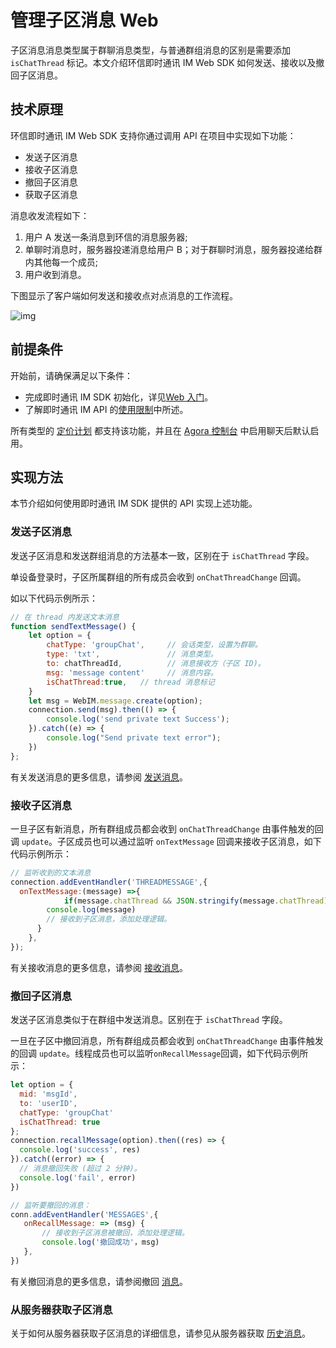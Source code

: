 # 管理子区消息 Web

子区消息消息类型属于群聊消息类型，与普通群组消息的区别是需要添加 `isChatThread` 标记。本文介绍环信即时通讯 IM Web SDK 如何发送、接收以及撤回子区消息。

## 技术原理

环信即时通讯 IM Web SDK 支持你通过调用 API 在项目中实现如下功能：

- 发送子区消息
- 接收子区消息
- 撤回子区消息
- 获取子区消息

消息收发流程如下：

1. 用户 A 发送一条消息到环信的消息服务器;
2. 单聊时消息时，服务器投递消息给用户 B；对于群聊时消息，服务器投递给群内其他每一个成员;
3. 用户收到消息。

下图显示了客户端如何发送和接收点对点消息的工作流程。

![img](https://web-cdn.agora.io/docs-files/1636443945728)

## 前提条件

开始前，请确保满足以下条件：

- 完成即时通讯 IM SDK 初始化，详见[Web 入门](./agora_chat_get_started_web?platform=Web)。
- 了解即时通讯 IM API 的[使用限制](./agora_chat_limitation?platform=Web)中所述。

所有类型的 [定价计划](./agora_chat_plan) 都支持该功能，并且在 [Agora 控制台](https://console.agora.io/) 中启用聊天后默认启用。

## 实现方法

本节介绍如何使用即时通讯 IM SDK 提供的 API 实现上述功能。

### 发送子区消息

发送子区消息和发送群组消息的方法基本一致，区别在于 `isChatThread` 字段。

单设备登录时，子区所属群组的所有成员会收到 `onChatThreadChange` 回调。

如以下代码示例所示：

```javascript
// 在 thread 内发送文本消息
function sendTextMessage() {
    let option = {
        chatType: 'groupChat',     // 会话类型，设置为群聊。
        type: 'txt',               // 消息类型。
        to: chatThreadId,          // 消息接收方（子区 ID)。
        msg: 'message content'     // 消息内容。
        isChatThread:true,   // thread 消息标记
    }
    let msg = WebIM.message.create(option);
    connection.send(msg).then(() => {
        console.log('send private text Success');
    }).catch((e) => {
        console.log("Send private text error");
    })
};
```

有关发送消息的更多信息，请参阅 [发送消息](./agora_chat_send_receive_message_web?platform=Web#send-a-text-message)。

### 接收子区消息

一旦子区有新消息，所有群组成员都会收到 `onChatThreadChange` 由事件触发的回调 `update`。子区成员也可以通过监听 `onTextMessage` 回调来接收子区消息，如下代码示例所示：

```javascript
// 监听收到的文本消息
connection.addEventHandler('THREADMESSAGE',{
  onTextMessage:(message) =>{
            if(message.chatThread && JSON.stringify(message.chatThread)!=='{}'){
        console.log(message)
        // 接收到子区消息，添加处理逻辑。
      }
    },
});
```

有关接收消息的更多信息，请参阅 [接收消息](./agora_chat_send_receive_message_web?platform=Web#receive-a-message)。

### 撤回子区消息

发送子区消息类似于在群组中发送消息。区别在于 `isChatThread` 字段。

一旦在子区中撤回消息，所有群组成员都会收到 `onChatThreadChange` 由事件触发的回调 `update`。线程成员也可以监听`onRecallMessage`回调，如下代码示例所示：

```javascript
let option = {
  mid: 'msgId',
  to: 'userID',
  chatType: 'groupChat'
  isChatThread: true
};
connection.recallMessage(option).then((res) => {
  console.log('success', res)
}).catch((error) => {
  // 消息撤回失败 (超过 2 分钟)。
  console.log('fail', error)
})

// 监听要撤回的消息：
conn.addEventHandler('MESSAGES',{
   onRecallMessage: => (msg) {
       // 接收到子区消息被撤回，添加处理逻辑。
       console.log('撤回成功'，msg)
   },
})
```

有关撤回消息的更多信息，请参阅撤回 [消息](./agora_chat_send_receive_message_web?platform=Web#recall-a-message)。

### 从服务器获取子区消息

关于如何从服务器获取子区消息的详细信息，请参见从服务器获取 [历史消息](./agora_chat_retrieve_message_web?platform=Web#retrieve-historical-messages-of-the-specified-conversation)。